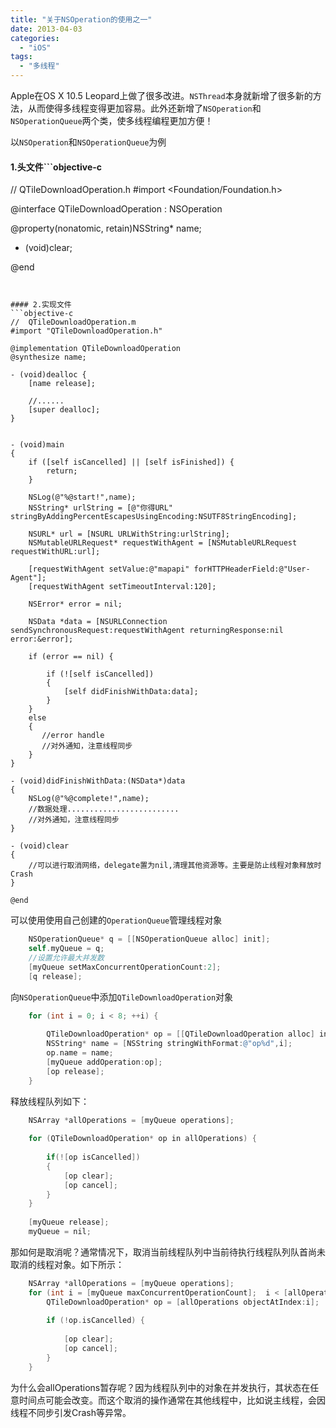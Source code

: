 ```yaml
---
title: "关于NSOperation的使用之一"
date: 2013-04-03
categories:
  - "iOS"
tags:
  - "多线程"
---
```

<!--more-->

   Apple在OS X 10.5 Leopard上做了很多改进。`NSThread`本身就新增了很多新的方法，从而使得多线程变得更加容易。此外还新增了`NSOperation`和`NSOperationQueue`两个类，使多线程编程更加方便！

以`NSOperation`和`NSOperationQueue`为例   

#### 1.头文件```objective-c

//  QTileDownloadOperation.h
#import <Foundation/Foundation.h>

@interface QTileDownloadOperation : NSOperation

@property(nonatomic, retain)NSString* name;

- (void)clear;

@end

```


#### 2.实现文件
```objective-c
//  QTileDownloadOperation.m
#import "QTileDownloadOperation.h"

@implementation QTileDownloadOperation
@synthesize name;

- (void)dealloc {
    [name release];

    //......
    [super dealloc];
}


- (void)main
{
    if ([self isCancelled] || [self isFinished]) {
        return;
    }

    NSLog(@"%@start!",name);
    NSString* urlString = [@"你得URL" stringByAddingPercentEscapesUsingEncoding:NSUTF8StringEncoding];

    NSURL* url = [NSURL URLWithString:urlString];
    NSMutableURLRequest* requestWithAgent = [NSMutableURLRequest requestWithURL:url];
    
    [requestWithAgent setValue:@"mapapi" forHTTPHeaderField:@"User-Agent"];
    [requestWithAgent setTimeoutInterval:120];
    
    NSError* error = nil;
    
    NSData *data = [NSURLConnection sendSynchronousRequest:requestWithAgent returningResponse:nil error:&error];
    
    if (error == nil) {
        
        if (![self isCancelled])
        {
            [self didFinishWithData:data];
        }
    }
    else
    {
       //error handle
       //对外通知，注意线程同步
    }
}

- (void)didFinishWithData:(NSData*)data
{
    NSLog(@"%@complete!",name);
    //数据处理.........................
    //对外通知，注意线程同步
}

- (void)clear
{
    //可以进行取消网络，delegate置为nil,清理其他资源等。主要是防止线程对象释放时Crash
}

@end

```

可以使用使用自己创建的`OperationQueue`管理线程对象

```objective-c
    NSOperationQueue* q = [[NSOperationQueue alloc] init];
    self.myQueue = q;
    //设置允许最大并发数
    [myQueue setMaxConcurrentOperationCount:2];
    [q release];

```
向`NSOperationQueue`中添加`QTileDownloadOperation`对象

```objective-c    
    for (int i = 0; i < 8; ++i) {
        
        QTileDownloadOperation* op = [[QTileDownloadOperation alloc] init];
        NSString* name = [NSString stringWithFormat:@"op%d",i];
        op.name = name;
        [myQueue addOperation:op];
        [op release];
    }
```


释放线程队列如下：

```objective-c
    NSArray *allOperations = [myQueue operations];
    
    for (QTileDownloadOperation* op in allOperations) {
        
        if(![op isCancelled])
        {
            [op clear];
            [op cancel];
        }
    }
    
    [myQueue release];
    myQueue = nil;
```

那如何是取消呢？通常情况下，取消当前线程队列中当前待执行线程队列队首尚未取消的线程对象。如下所示：

```objective-c
    NSArray *allOperations = [myQueue operations];
    for (int i = [myQueue maxConcurrentOperationCount];  i < [allOperations count]; ++i) {
        QTileDownloadOperation* op = [allOperations objectAtIndex:i];
        
        if (!op.isCancelled) {
            
            [op clear];
            [op cancel];
        }
    }

```

为什么会allOperations暂存呢？因为线程队列中的对象在并发执行，其状态在任意时间点可能会改变。而这个取消的操作通常在其他线程中，比如说主线程，会因线程不同步引发Crash等异常。

